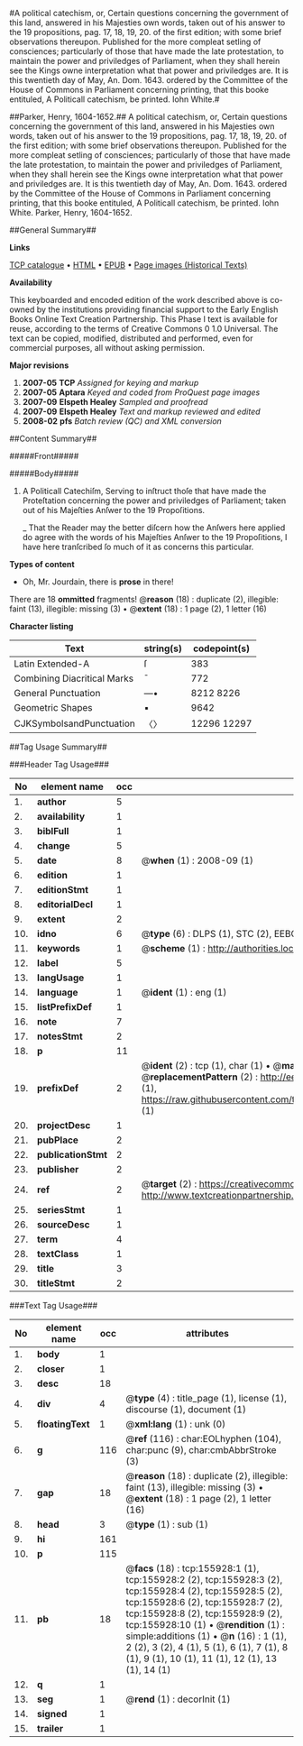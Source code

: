 #A political catechism, or, Certain questions concerning the government of this land, answered in his Majesties own words, taken out of his answer to the 19 propositions, pag. 17, 18, 19, 20. of the first edition; with some brief observations thereupon. Published for the more compleat setling of consciences; particularly of those that have made the late protestation, to maintain the power and priviledges of Parliament, when they shall herein see the Kings owne interpretation what that power and priviledges are. It is this twentieth day of May, An. Dom. 1643. ordered by the Committee of the House of Commons in Parliament concerning printing, that this booke entituled, A Politicall catechism, be printed. Iohn White.#

##Parker, Henry, 1604-1652.##
A political catechism, or, Certain questions concerning the government of this land, answered in his Majesties own words, taken out of his answer to the 19 propositions, pag. 17, 18, 19, 20. of the first edition; with some brief observations thereupon. Published for the more compleat setling of consciences; particularly of those that have made the late protestation, to maintain the power and priviledges of Parliament, when they shall herein see the Kings owne interpretation what that power and priviledges are. It is this twentieth day of May, An. Dom. 1643. ordered by the Committee of the House of Commons in Parliament concerning printing, that this booke entituled, A Politicall catechism, be printed. Iohn White.
Parker, Henry, 1604-1652.

##General Summary##

**Links**

[TCP catalogue](http://www.ota.ox.ac.uk/tcp/)  • 
[HTML](http://tei.it.ox.ac.uk/tcp/Texts-HTML/free/A91/A91339.html)  • 
[EPUB](http://tei.it.ox.ac.uk/tcp/Texts-EPUB/free/A91/A91339.epub) • 
[Page images (Historical Texts)](https://data.historicaltexts.jisc.ac.uk/view?pubId=eebo-99865335e&pageId=eebo-99865335e-155928-1)

**Availability**

This keyboarded and encoded edition of the
	       work described above is co-owned by the institutions
	       providing financial support to the Early English Books
	       Online Text Creation Partnership. This Phase I text is
	       available for reuse, according to the terms of Creative
	       Commons 0 1.0 Universal. The text can be copied,
	       modified, distributed and performed, even for
	       commercial purposes, all without asking permission.

**Major revisions**

1. __2007-05__ __TCP__ *Assigned for keying and markup*
1. __2007-05__ __Aptara__ *Keyed and coded from ProQuest page images*
1. __2007-09__ __Elspeth Healey__ *Sampled and proofread*
1. __2007-09__ __Elspeth Healey__ *Text and markup reviewed and edited*
1. __2008-02__ __pfs__ *Batch review (QC) and XML conversion*

##Content Summary##

#####Front#####

#####Body#####

1. A
Politicall Catechiſm,
Serving to inſtruct thoſe that have made the
Proteſtation concerning the power and priviledges
of Parliament; taken out of his Majeſties Anſwer
to the 19 Propoſitions.

    _ That the Reader may the better diſcern how the Anſwers here applied
do agree with the words of his Majeſties Anſwer to the 19 Propoſitions,
I have here tranſcribed ſo much of it as concerns this particular.

**Types of content**

  * Oh, Mr. Jourdain, there is **prose** in there!

There are 18 **ommitted** fragments! 
 @__reason__ (18) : duplicate (2), illegible: faint (13), illegible: missing (3)  •  @__extent__ (18) : 1 page (2), 1 letter (16)

**Character listing**


|Text|string(s)|codepoint(s)|
|---|---|---|
|Latin Extended-A|ſ|383|
|Combining             Diacritical Marks|̄|772|
|General Punctuation|—•|8212 8226|
|Geometric Shapes|▪|9642|
|CJKSymbolsandPunctuation|〈〉|12296 12297|

##Tag Usage Summary##

###Header Tag Usage###

|No|element name|occ|attributes|
|---|---|---|---|
|1.|__author__|5||
|2.|__availability__|1||
|3.|__biblFull__|1||
|4.|__change__|5||
|5.|__date__|8| @__when__ (1) : 2008-09 (1)|
|6.|__edition__|1||
|7.|__editionStmt__|1||
|8.|__editorialDecl__|1||
|9.|__extent__|2||
|10.|__idno__|6| @__type__ (6) : DLPS (1), STC (2), EEBO-CITATION (1), PROQUEST (1), VID (1)|
|11.|__keywords__|1| @__scheme__ (1) : http://authorities.loc.gov/ (1)|
|12.|__label__|5||
|13.|__langUsage__|1||
|14.|__language__|1| @__ident__ (1) : eng (1)|
|15.|__listPrefixDef__|1||
|16.|__note__|7||
|17.|__notesStmt__|2||
|18.|__p__|11||
|19.|__prefixDef__|2| @__ident__ (2) : tcp (1), char (1)  •  @__matchPattern__ (2) : ([0-9\-]+):([0-9IVX]+) (1), (.+) (1)  •  @__replacementPattern__ (2) : http://eebo.chadwyck.com/downloadtiff?vid=$1&page=$2 (1), https://raw.githubusercontent.com/textcreationpartnership/Texts/master/tcpchars.xml#$1 (1)|
|20.|__projectDesc__|1||
|21.|__pubPlace__|2||
|22.|__publicationStmt__|2||
|23.|__publisher__|2||
|24.|__ref__|2| @__target__ (2) : https://creativecommons.org/publicdomain/zero/1.0/ (1), http://www.textcreationpartnership.org/docs/. (1)|
|25.|__seriesStmt__|1||
|26.|__sourceDesc__|1||
|27.|__term__|4||
|28.|__textClass__|1||
|29.|__title__|3||
|30.|__titleStmt__|2||


###Text Tag Usage###

|No|element name|occ|attributes|
|---|---|---|---|
|1.|__body__|1||
|2.|__closer__|1||
|3.|__desc__|18||
|4.|__div__|4| @__type__ (4) : title_page (1), license (1), discourse (1), document (1)|
|5.|__floatingText__|1| @__xml:lang__ (1) : unk (0)|
|6.|__g__|116| @__ref__ (116) : char:EOLhyphen (104), char:punc (9), char:cmbAbbrStroke (3)|
|7.|__gap__|18| @__reason__ (18) : duplicate (2), illegible: faint (13), illegible: missing (3)  •  @__extent__ (18) : 1 page (2), 1 letter (16)|
|8.|__head__|3| @__type__ (1) : sub (1)|
|9.|__hi__|161||
|10.|__p__|115||
|11.|__pb__|18| @__facs__ (18) : tcp:155928:1 (1), tcp:155928:2 (2), tcp:155928:3 (2), tcp:155928:4 (2), tcp:155928:5 (2), tcp:155928:6 (2), tcp:155928:7 (2), tcp:155928:8 (2), tcp:155928:9 (2), tcp:155928:10 (1)  •  @__rendition__ (1) : simple:additions (1)  •  @__n__ (16) : 1 (1), 2 (2), 3 (2), 4 (1), 5 (1), 6 (1), 7 (1), 8 (1), 9 (1), 10 (1), 11 (1), 12 (1), 13 (1), 14 (1)|
|12.|__q__|1||
|13.|__seg__|1| @__rend__ (1) : decorInit (1)|
|14.|__signed__|1||
|15.|__trailer__|1||
